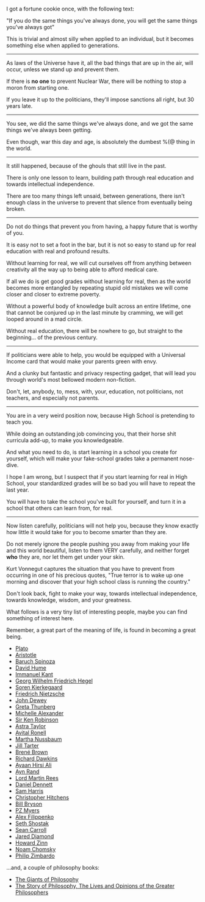 I got a fortune cookie once,
with the following text:

"If you do the same things you've always done,
you will get the same things you've always got"

This is trivial and almost silly when applied to an individual,
but it becomes something else when applied to generations.

---

As laws of the Universe have it, all the bad things that are up in the air,
will occur, unless we stand up and prevent them.

If there is __no one__ to prevent Nuclear War,
there will be nothing to stop a moron from starting one.

If you leave it up to the politicians,
they'll impose sanctions all right, but 30 years late.

---

You see, we did the same things we've always done,
and we got the same things we've always been getting.

Even though, war this day and age,
is absolutely the dumbest $%#$%(@ thing in the world.

---

It still happened,
because of the ghouls that still live in the past.

There is only one lesson to learn,
building path through real education and towards intellectual independence.

There are too many things left unsaid, between generations,
there isn't enough class in the universe to prevent that silence from eventually being broken.

---

Do not do things that prevent you from having,
a happy future that is worthy of you.

It is easy not to set a foot in the bar,
but it is not so easy to stand up for real education with real and profound results.

Without learning for real,
we will cut ourselves off from anything between creativity all the way up to being able to afford medical care.

If all we do is get good grades without learning for real,
then as the world becomes more entangled by repeating stupid old mistakes we will come closer and closer to extreme poverty.

Without a powerful body of knowledge built across an entire lifetime,
one that cannot be conjured up in the last minute by cramming, we will get looped around in a mad circle.

Without real education,
there will be nowhere to go, but straight to the beginning... of the previous century.

---

If politicians were able to help,
you would be equipped with a Universal Income card that would make your parents green with envy.

And a clunky but fantastic and privacy respecting gadget,
that will lead you through world's most bellowed modern non-fiction.

Don't, let, anybody, to, mess, with, your, education,
not politicians, not teachers, and especially not parents.

---

You are in a very weird position now,
because High School is pretending to teach you.

While doing an outstanding job convincing you,
that their horse shit curricula add-up, to make you knowledgeable.

And what you need to do, is start learning in a school you create for yourself,
which will make your fake-school grades take a permanent nose-dive.

I hope I am wrong, but I suspect that if you start learning for real in High School,
your standardized grades will be so bad you will have to repeat the last year.

You will have to take the school you've built for yourself,
and turn it in a school that others can learn from, for real.

---

Now listen carefully, politicians will not help you,
because they know exactly how little it would take for you to become smarter than they are.

Do not merely ignore the people pushing you away from making your life and this world beautiful,
listen to them VERY carefully, and neither forget __who__ they are, nor let them get under your skin.

Kurt Vonnegut captures the situation that you have to prevent from occurring in one of his precious quotes,
"True terror is to wake up one morning and discover that your high school class is running the country."

Don't look back, fight to make your way, towards intellectual independence,
towards knowledge, wisdom, and your greatness.

What follows is a very tiny list of interesting people,
maybe you can find something of interest here.

Remember, a great part of the meaning of life,
is found in becoming a great being.


- [Plato](https://www.youtube.com/results?search_query=Plato)
- [Aristotle](https://www.youtube.com/results?search_query=Aristotle)
- [Baruch Spinoza](https://www.youtube.com/results?search_query=Baruch+Spinoza)
- [David Hume](https://www.youtube.com/results?search_query=David+Hume)
- [Immanuel Kant](https://www.youtube.com/results?search_query=Immanuel+Kant)
- [Georg Wilhelm Friedrich Hegel](https://www.youtube.com/results?search_query=Georg+Wilhelm+Friedrich+Hegel)
- [Soren Kierkegaard](https://www.youtube.com/results?search_query=Soren+Kierkegaard)
- [Friedrich Nietzsche](https://www.youtube.com/results?search_query=Friedrich+Nietzsche)
- [John Dewey](https://www.youtube.com/results?search_query=John+Dewey)
- [Greta Thunberg](https://www.youtube.com/results?search_query=Greta+Thunberg)
- [Michelle Alexander](https://www.youtube.com/results?search_query=Michelle+Alexander)
- [Sir Ken Robinson](https://www.youtube.com/results?search_query=Sir+Ken+Robinson)
- [Astra Taylor](https://www.youtube.com/results?search_query=Astra+Taylor)
- [Avital Ronell](https://www.youtube.com/results?search_query=Avital+Ronell)
- [Martha Nussbaum](https://www.youtube.com/results?search_query=Martha+Nussbaum)
- [Jill Tarter](https://www.youtube.com/results?search_query=Jill+Tarter)
- [Brené Brown](https://www.youtube.com/results?search_query=Brene+Brown)
- [Richard Dawkins](https://www.youtube.com/results?search_query=Richard+Dawkins)
- [Ayaan Hirsi Ali](https://www.youtube.com/results?search_query=Ayaan+Hirsi+Ali)
- [Ayn Rand](https://www.youtube.com/results?search_query=Ayn+Rand)
- [Lord Martin Rees](https://www.youtube.com/results?search_query=Lord+Martin+Rees)
- [Daniel Dennett](https://www.youtube.com/results?search_query=Dan+Dennett)
- [Sam Harris](https://www.youtube.com/results?search_query=Sam+Harris)
- [Christopher Hitchens](https://www.youtube.com/results?search_query=Christopher+Hitchens)
- [Bill Bryson](https://www.youtube.com/results?search_query=Bill+Bryson)
- [PZ Myers](https://www.youtube.com/results?search_query=PZ+Myers)
- [Alex Filippenko](https://www.youtube.com/results?search_query=Alex+Filippenko)
- [Seth Shostak](https://www.youtube.com/results?search_query=Seth+Shostak)
- [Sean Carroll](https://www.youtube.com/results?search_query=Sean+Carroll)
- [Jared Diamond](https://www.youtube.com/results?search_query=Jared+Diamond)
- [Howard Zinn](https://www.youtube.com/results?search_query=Howard+Zinn)
- [Noam Chomsky](https://www.youtube.com/results?search_query=Noam+Chomsky)
- [Philip Zimbardo](https://www.youtube.com/results?search_query=Philip+Zimbardo)

...and,
a couple of philosophy books:

- [The Giants of Philosophy](https://www.qwant.com/?q=Download+Giants+Of+Philosophy&client=opensearch&t=web)
- [The Story of Philosophy, The Lives and Opinions of the Greater Philosophers](https://www.youtube.com/results?search_query=The+Story+of+Philosophy%2C+The+Lives+and+Opinions+of+the+Greater+Philosophers)
